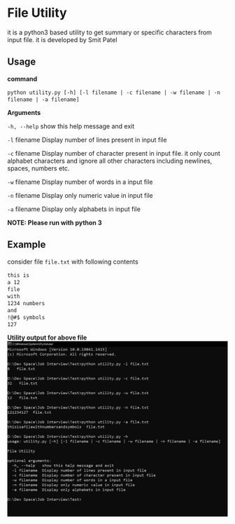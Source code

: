 # File Utility
it is a python3 based utility to get summary or specific characters from input file. it is developed by Smit Patel
## Usage
**command**

    python utility.py [-h] [-l filename | -c filename | -w filename | -n filename | -a filename]

**Arguments**

`-h, --help`   show this help message and exit

`-l` filename  Display number of lines present in input file

`-c` filename  Display number of character present in input file. it only count alphabet characters and ignore all other characters including newlines, spaces, numbers etc.

`-w` filename  Display number of words in a input file

`-n` filename  Display only numeric value in input file

`-a` filename  Display only alphabets in input file

**NOTE: Please run with python 3**

## Example
consider file `file.txt` with following contents

    this is
    a 12
    file
    with
    1234 numbers 
    and
    !@#$ symbols
    127
**Utility output for above file**
![enter image description here](https://raw.githubusercontent.com/smitpatelpro/file-utility/master/screenshot.png)